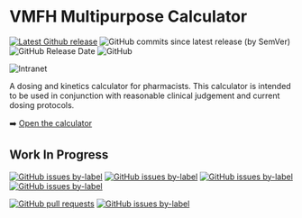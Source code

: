 # VMFH Multipurpose Calculator
[![Latest Github release](https://img.shields.io/github/release/pharmot/multipurpose-calculator?label=latest%20release)](https://github.com/pharmot/multipurpose-calculator/releases/latest)
![GitHub commits since latest release (by SemVer)](https://img.shields.io/github/commits-since/pharmot/multipurpose-calculator/latest?sort=semver)
![GitHub Release Date](https://img.shields.io/github/release-date/pharmot/multipurpose-calculator?color=informational)
![GitHub](https://img.shields.io/github/license/pharmot/multipurpose-calculator)

![Intranet](https://img.shields.io/static/v1?label=intranet&message=pending&color=orange&logo=windowsxp)

A dosing and kinetics calculator for pharmacists.  This calculator is intended to be used in conjunction with reasonable clinical judgement and current dosing protocols.






:arrow_right: [Open the calculator](https://pharmot.github.io/multipurpose-calculator/)


## Work In Progress

[![GitHub issues by-label](https://img.shields.io/github/issues-raw/pharmot/multipurpose-calculator/invalid?color=%23E4E669&label=problems)](https://github.com/pharmot/multipurpose-calculator/issues?q=is%3Aopen+is%3Aissue+label%3Ainvalid)
[![GitHub issues by-label](https://img.shields.io/github/issues-raw/pharmot/multipurpose-calculator/bug?label=bugs&color=%23D73A4A)](https://github.com/pharmot/multipurpose-calculator/issues?q=is%3Aopen+is%3Aissue+label%3Abug)
[![GitHub issues by-label](https://img.shields.io/github/issues-raw/pharmot/multipurpose-calculator/enhancement?color=%23A2EEEF&label=enhancements)](https://github.com/pharmot/multipurpose-calculator/issues?q=is%3Aopen+is%3Aissue+label%3Aenhancement)
[![GitHub issues by-label](https://img.shields.io/github/issues-raw/pharmot/multipurpose-calculator/update?color=%23F9D0C4&label=updates)](https://github.com/pharmot/multipurpose-calculator/issues?q=is%3Aopen+is%3Aissue+label%3Aupdate)

[![GitHub pull requests](https://img.shields.io/github/issues-pr-raw/pharmot/multipurpose-calculator)](https://github.com/pharmot/multipurpose-calculator/pulls)
[![GitHub issues by-label](https://img.shields.io/github/issues-raw/pharmot/multipurpose-calculator/question?color=%23D876E3&label=pending%20questions)](https://github.com/pharmot/multipurpose-calculator/issues?q=is%3Aopen+is%3Aissue+label%3Aquestion)

<!-- ### [Vancomycin Protocol Update 2021](https://github.com/pharmot/multipurpose-calculator/milestone/1)

![GitHub milestone](https://img.shields.io/github/milestones/progress-percent/pharmot/multipurpose-calculator/1?label="Progress") ![GitHub milestone](https://img.shields.io/github/milestones/issues-open/pharmot/multipurpose-calculator/1?label=Items%20remaining) -->
